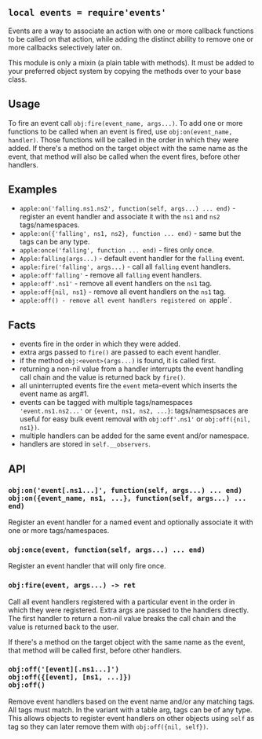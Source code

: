 
## `local events = require'events'`

Events are a way to associate an action with one or more callback functions
to be called on that action, while adding the distinct ability to remove one
or more callbacks selectively later on.

This module is only a mixin (a plain table with methods). It must be added to
your preferred object system by copying the methods over to your base class.

## Usage

To fire an event call `obj:fire(event_name, args...)`. To add one or more
functions to be called when an event is fired, use `obj:on(event_name, handler)`.
Those functions will be called in the order in which they were added.
If there's a method on the target object with the same name as the event,
that method will also be called when the event fires, before other handlers.

## Examples

  * `apple:on('falling.ns1.ns2', function(self, args...) ... end)` - register
  an event handler and associate it with the `ns1` and `ns2` tags/namespaces.
  * `apple:on({'falling', ns1, ns2}, function ... end)` - same but the tags
  can be any type.
  * `apple:once('falling', function ... end)` - fires only once.
  * `Apple:falling(args...)` - default event handler for the `falling` event.
  * `apple:fire('falling', args...)` - call all `falling` event handlers.
  * `apple:off'falling'` - remove all `falling` event handlers.
  * `apple:off'.ns1'` - remove all event handlers on the `ns1` tag.
  * `apple:off{nil, ns1}` - remove all event handlers on the `ns1` tag.
  * `apple:off() - remove all event handlers registered on `apple`.

## Facts

  * events fire in the order in which they were added.
  * extra args passed to `fire()` are passed to each event handler.
  * if the method `obj:<event>(args...)` is found, it is called first.
  * returning a non-nil value from a handler interrupts the event handling
    call chain and the value is returned back by `fire()`.
  * all uninterrupted events fire the `event` meta-event which inserts the
    event name as arg#1.
  * events can be tagged with multiple tags/namespaces `'event.ns1.ns2...'`
  or `{event, ns1, ns2, ...}`: tags/namespsaces are useful for easy bulk
  event removal with `obj:off'.ns1'` or `obj:off({nil, ns1})`.
  * multiple handlers can be added for the same event and/or namespace.
  * handlers are stored in `self.__observers`.

## API

### `obj:on('event[.ns1...]', function(self, args...) ... end)` <br> `obj:on({event_name, ns1, ...}, function(self, args...) ... end)`

Register an event handler for a named event and optionally associate it with
one or more tags/namespaces.

### `obj:once(event, function(self, args...) ... end)`

Register an event handler that will only fire once.

### `obj:fire(event, args...) -> ret`

Call all event handlers registered with a particular event in the order
in which they were registered. Extra args are passed to the handlers directly.
The first handler to return a non-nil value breaks the call chain and the
value is returned back to the user.

If there's a method on the target object with the same name as the event,
that method will be called first, before other handlers.

### `obj:off('[event][.ns1...]')` <br> `obj:off({[event], [ns1, ...]})` <br> `obj:off()`

Remove event handlers based on the event name and/or any matching tags.
All tags must match. In the variant with a table arg, tags can be of any type.
This allows objects to register event handlers on other objects using `self`
as tag so they can later remove them with `obj:off({nil, self})`.

